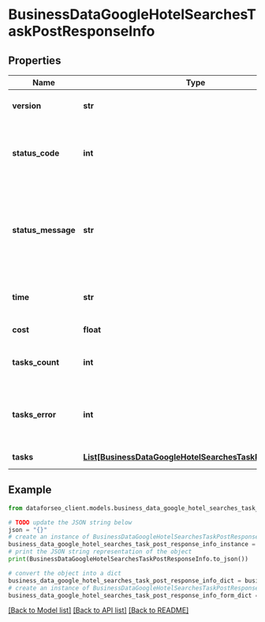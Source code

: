 # BusinessDataGoogleHotelSearchesTaskPostResponseInfo


## Properties

Name | Type | Description | Notes
------------ | ------------- | ------------- | -------------
**version** | **str** | the current version of the API | [optional] 
**status_code** | **int** | general status code you can find the full list of the response codes here | [optional] 
**status_message** | **str** | general informational message you can find the full list of general informational messages here | [optional] 
**time** | **str** | total execution time, seconds | [optional] 
**cost** | **float** | total tasks cost, USD | [optional] 
**tasks_count** | **int** | the number of tasks in the tasks array | [optional] 
**tasks_error** | **int** | the number of tasks in the tasks array returned with an error | [optional] 
**tasks** | [**List[BusinessDataGoogleHotelSearchesTaskPostTaskInfo]**](BusinessDataGoogleHotelSearchesTaskPostTaskInfo.md) | array of tasks | [optional] 

## Example

```python
from dataforseo_client.models.business_data_google_hotel_searches_task_post_response_info import BusinessDataGoogleHotelSearchesTaskPostResponseInfo

# TODO update the JSON string below
json = "{}"
# create an instance of BusinessDataGoogleHotelSearchesTaskPostResponseInfo from a JSON string
business_data_google_hotel_searches_task_post_response_info_instance = BusinessDataGoogleHotelSearchesTaskPostResponseInfo.from_json(json)
# print the JSON string representation of the object
print(BusinessDataGoogleHotelSearchesTaskPostResponseInfo.to_json())

# convert the object into a dict
business_data_google_hotel_searches_task_post_response_info_dict = business_data_google_hotel_searches_task_post_response_info_instance.to_dict()
# create an instance of BusinessDataGoogleHotelSearchesTaskPostResponseInfo from a dict
business_data_google_hotel_searches_task_post_response_info_form_dict = business_data_google_hotel_searches_task_post_response_info.from_dict(business_data_google_hotel_searches_task_post_response_info_dict)
```
[[Back to Model list]](../README.md#documentation-for-models) [[Back to API list]](../README.md#documentation-for-api-endpoints) [[Back to README]](../README.md)


